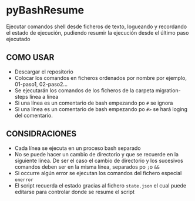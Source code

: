 # pyBashResume
Ejecutar comandos shell desde ficheros de texto, logueando y recordando el estado de ejecución, pudiendo resumir la ejecución desde el último paso ejecutado

## COMO USAR
- Descargar el repositorio
- Colocar los comandos en ficheros ordenados por nombre por ejemplo, 01-paso1, 02-paso2...
- Se ejecutarán los comandos de los ficheros de la carpeta migration-steps línea a línea
- Si una línea es un comentario de bash empezando po `#` se ignora
- Si una línea es un comentario de bash empezando po `#>` se hará loging del comentario.

## CONSIDRACIONES
- Cada línea se ejecuta en un proceso bash separado
- No se puede hacer un cambio de directorio y que se recuerde en la siguiente línea. De ser el caso el cambio de directorio y los
  sucesivos comandos deben ser en la misma línea, separados po `;`o `&&`
- Si occurre algún error se ejecutan los comandos del fichero especial `onerror`
- El script recuerda el estado gracias al fichero `state.json` el cual puede editarse para controlar donde se resume el script